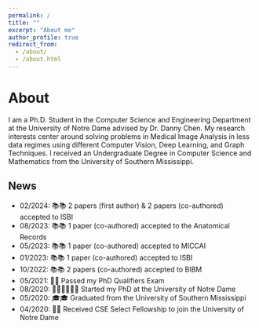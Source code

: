 ```yaml
---
permalink: /
title: ""
excerpt: "About me"
author_profile: true
redirect_from: 
  - /about/
  - /about.html
---
```


About
======

I am a Ph.D. Student in the Computer Science and Engineering Department at the University of Notre Dame advised by Dr. Danny Chen. My research interests center around solving problems in Medical Image Analysis in less data regimes using different Computer Vision, Deep Learning, and Graph Techniques. I received an Undergraduate Degree in Computer Science and Mathematics from the University of Southern Mississippi.

News
------
* 02/2024: 📚📚 2 papers (first author) & 2 papers (co-authored)  accepted to ISBI
* 08/2023: 📚📚 1 paper (co-authored) accepted to the Anatomical Records
* 05/2023: 📚📚 1 paper (co-authored) accepted to MICCAI
* 01/2023: 📚📚 1 paper (co-authored) accepted to ISBI
* 10/2022: 📚📚 2 papers (co-authored) accepted to BIBM
* 05/2021: 🎉🎉 Passed my PhD Qualifiers Exam
* 08/2020: 🧑🏻‍🏫🧑🏻‍🏫 Started my PhD at the University of Notre Dame
* 05/2020: 🎓🎓 Graduated from the University of Southern Mississippi 
* 04/2020: 🎉🎉 Received CSE Select Fellowship to join the University of Notre Dame



